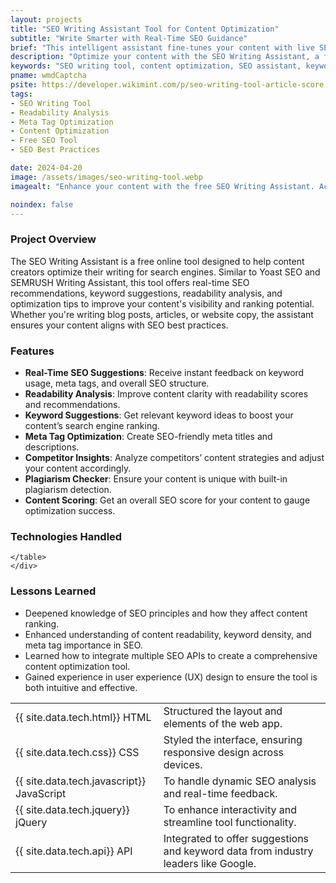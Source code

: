 ```yaml
---
layout: projects
title: "SEO Writing Assistant Tool for Content Optimization"
subtitle: "Write Smarter with Real-Time SEO Guidance"
brief: "This intelligent assistant fine-tunes your content with live SEO checks, keyword tips, and readability insights to boost your rankings and clarity."
description: "Optimize your content with the SEO Writing Assistant, a free online tool offering real-time keyword suggestions, readability analysis, and SEO optimization tips, similar to Yoast SEO and SEMRUSH Writing Assistant."
keywords: "SEO writing tool, content optimization, SEO assistant, keyword suggestions, readability analysis, free SEO tool, writing assistant, SEO checker, on-page SEO, Yoast SEO alternative"
pname: wmdCaptcha
psite: https://developer.wikimint.com/p/seo-writing-tool-article-score.html
tags:
- SEO Writing Tool
- Readability Analysis
- Meta Tag Optimization
- Content Optimization
- Free SEO Tool
- SEO Best Practices

date: 2024-04-20
image: /assets/images/seo-writing-tool.webp
imagealt: "Enhance your content with the free SEO Writing Assistant. Access real-time keyword recommendations, readability checks, and SEO insights—like Yoast and SEMRUSH."

noindex: false
---
```


 <div class="card shadow-sm mb-4">
    <div class="card-header">
        <h3 class="card-title">Project Overview</h3>
    </div>
    <!-- Project overview-->
    <div class="card-body">
        <p>The SEO Writing Assistant is a free online tool designed to help content creators optimize their writing for search engines. Similar to Yoast SEO and SEMRUSH Writing Assistant, this tool offers real-time SEO recommendations, keyword suggestions, readability analysis, and optimization tips to improve your content's visibility and ranking potential. Whether you're writing blog posts, articles, or website copy, the assistant ensures your content aligns with SEO best practices.</p>
    </div>
</div>
<!-- Features -->
<div class="card shadow-sm mb-4">
<div class="card-header">
<h3 class="card-title">Features</h3>
</div>
<div class="card-body">
<ul>
    <li><strong>Real-Time SEO Suggestions</strong>: Receive instant feedback on keyword usage, meta tags, and overall SEO structure.</li>
    <li><strong>Readability Analysis</strong>: Improve content clarity with readability scores and recommendations.</li>
    <li><strong>Keyword Suggestions</strong>: Get relevant keyword ideas to boost your content’s search engine ranking.</li>
    <li><strong>Meta Tag Optimization</strong>: Create SEO-friendly meta titles and descriptions.</li>
    <li><strong>Competitor Insights</strong>: Analyze competitors’ content strategies and adjust your content accordingly.</li>
    <li><strong>Plagiarism Checker</strong>: Ensure your content is unique with built-in plagiarism detection.</li>
    <li><strong>Content Scoring</strong>: Get an overall SEO score for your content to gauge optimization success.</li>
    </ul>
</div>
</div>

<!-- Technologies Used -->
<div class="card shadow-sm mb-4" id="techStack">
    <div class="card-header">
        <h3 class="card-title">Technologies Handled</h3>
    </div>
    <div class="card-body">
           <table>
      <tr><td>{{ site.data.tech.html}} HTML</td><td>Structured the layout and elements of the web app.</td></tr>
      <tr><td>{{ site.data.tech.css}} CSS</td><td>Styled the interface, ensuring responsive design across devices.</td></tr>
      <tr><td>{{ site.data.tech.javascript}} JavaScript</td><td> To handle dynamic SEO analysis and real-time feedback.</td></tr>
    <tr><td>{{ site.data.tech.jquery}} jQuery</td><td> To enhance interactivity and streamline tool functionality.</td></tr>
        <tr><td>{{ site.data.tech.api}} API</td><td>Integrated to offer suggestions and keyword data from industry leaders like Google.</td></tr>


    </table>
    </div>
</div>

<!-- Lessons Learned -->
  <div class="card shadow-sm mb-4">
      <div class="card-header">
          <h3 class="card-title">Lessons Learned</h3>
      </div>
      <div class="card-body">
<ul>
<li>Deepened knowledge of SEO principles and how they affect content ranking.</li>
<li>Enhanced understanding of content readability, keyword density, and meta tag importance in SEO.</li>
<li>Learned how to integrate multiple SEO APIs to create a comprehensive content optimization tool.</li>
<li>Gained experience in user experience (UX) design to ensure the tool is both intuitive and effective.</li>
</ul>


</div>
</div>

